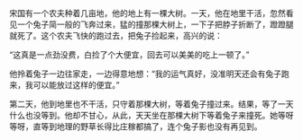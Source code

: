 宋国有一个农夫种着几亩地，他的地上有一棵大树。一天，他在地里干活，忽然看见一个兔子简一般的飞奔过来，猛的撞那棵大树上，一下子把脖子折断了，蹬蹬腿就死了。这个农夫飞快的跑过去，把兔子捡起来，高兴的说：

“这真是一点劲没费，白捡了个大便宜，回去可以美美的吃上一顿了。”

他拎着兔子一边往家走，一边得意地想：“我的运气真好，没准明天还会有兔子跑来，我可以能放过这样的便宜。”

第二天，他到地里也不干活，只守着那棵大树，等着兔子撞过来。结果，等了一天什么也没等到。他却不甘心，从此，天天坐在那棵大树下等着兔子来撞死。她等呀等呀，直等到地理的野草长得比庄稼都搞了，连个兔子影也没有再见到。
